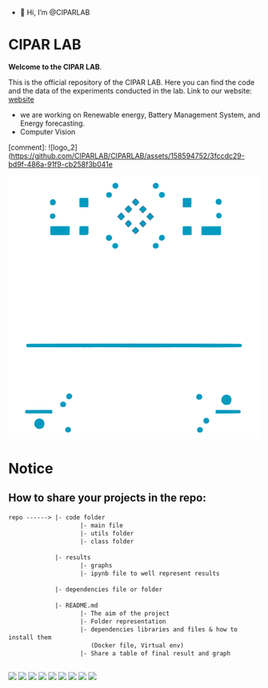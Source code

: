 - 👋 Hi, I’m @CIPARLAB

# CIPAR LAB
**Welcome to the CIPAR LAB**.

This is the official repository of the CIPAR LAB. Here you can find the code and the data of the experiments conducted in the lab. 
Link to our website: [website](https://sites.google.com/uniroma1.it/cipar-labs/home)

 - we are working on Renewable energy, Battery Management System, and Energy forecasting.
 - Computer Vision

 [comment]: ![logo_2](https://github.com/CIPARLAB/CIPARLAB/assets/158594752/3fccdc29-bd9f-486a-91f9-cb258f3b041e

![logo_2](images/SCEO2dovt-fS0yNr107tM9nu6F_ULZnQuc8Ja18W3YF8TVegUs30xLsYRaowUzapkdWuG3Axjakn14WEic0-J2JikiYLHBn-4haC35SoAt1jCgbXjHHpq14uV3ohFGxMeg=w1280)



# Notice
## How to share your projects in the repo:
```
repo ------> |- code folder
                    |- main file
                    |- utils folder
                    |- class folder

             |- results
                    |- graphs
                    |- ipynb file to well represent results

             |- dependencies file or folder

             |- README.md
                    |- The aim of the project
                    |- Folder representation
                    |- dependencies libraries and files & how to install them
                       (Docker file, Virtual env)
                    |- Share a table of final result and graph 
        
```           



<img src="https://cdn.jsdelivr.net/gh/devicons/devicon@latest/icons/python/python-original.svg" width=50 /> <img src="https://cdn.jsdelivr.net/gh/devicons/devicon@latest/icons/matlab/matlab-original.svg" width=50/> <img src="https://cdn.jsdelivr.net/gh/devicons/devicon@latest/icons/tensorflow/tensorflow-original.svg"  width=50 /> <img src="https://cdn.jsdelivr.net/gh/devicons/devicon@latest/icons/pytorch/pytorch-original.svg"  width=50 />  <img src="https://cdn.jsdelivr.net/gh/devicons/devicon@latest/icons/github/github-original.svg"  width=50 /> <img src="https://cdn.jsdelivr.net/gh/devicons/devicon@latest/icons/bash/bash-original.svg"  width=50 />  <img src="https://cdn.jsdelivr.net/gh/devicons/devicon@latest/icons/linux/linux-plain.svg"  width=50 />
<img src="https://cdn.jsdelivr.net/gh/devicons/devicon@latest/icons/arduino/arduino-plain.svg"  width=50 />
<img src="https://cdn.jsdelivr.net/gh/devicons/devicon@latest/icons/cplusplus/cplusplus-original.svg"  width=50 />
